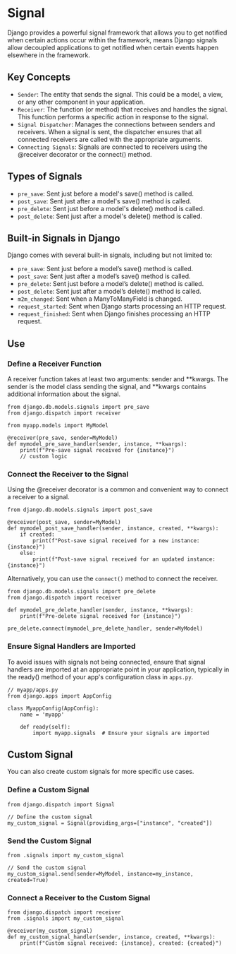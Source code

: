 # Signal

Django provides a powerful signal framework that allows you to get notified when certain actions occur within the framework, means Django signals allow decoupled applications to get notified when certain events happen elsewhere in the framework. 

## Key Concepts
- `Sender`: The entity that sends the signal. This could be a model, a view, or any other component in your application.
- `Receiver`: The function (or method) that receives and handles the signal. This function performs a specific action in response to the signal.
- `Signal Dispatcher`: Manages the connections between senders and receivers. When a signal is sent, the dispatcher ensures that all connected receivers are called with the appropriate arguments.
- `Connecting Signals`: Signals are connected to receivers using the @receiver decorator or the connect() method.

## Types of Signals
- `pre_save`: Sent just before a model's save() method is called.
- `post_save`: Sent just after a model's save() method is called.
- `pre_delete`: Sent just before a model's delete() method is called.
- `post_delete`: Sent just after a model's delete() method is called.

## Built-in Signals in Django
Django comes with several built-in signals, including but not limited to:

- `pre_save`: Sent just before a model’s save() method is called.
- `post_save`: Sent just after a model’s save() method is called.
- `pre_delete`: Sent just before a model’s delete() method is called.
- `post_delete`: Sent just after a model’s delete() method is called.
- `m2m_changed`: Sent when a ManyToManyField is changed.
- `request_started`: Sent when Django starts processing an HTTP request.
- `request_finished`: Sent when Django finishes processing an HTTP request.

## Use
### Define a Receiver Function
A receiver function takes at least two arguments: sender and **kwargs. The sender is the model class sending the signal, and **kwargs contains additional information about the signal.

```
from django.db.models.signals import pre_save
from django.dispatch import receiver

from myapp.models import MyModel

@receiver(pre_save, sender=MyModel)
def mymodel_pre_save_handler(sender, instance, **kwargs):
    print(f"Pre-save signal received for {instance}")
    // custom logic

```

### Connect the Receiver to the Signal
Using the @receiver decorator is a common and convenient way to connect a receiver to a signal.

```
from django.db.models.signals import post_save

@receiver(post_save, sender=MyModel)
def mymodel_post_save_handler(sender, instance, created, **kwargs):
    if created:
        print(f"Post-save signal received for a new instance: {instance}")
    else:
        print(f"Post-save signal received for an updated instance: {instance}")

```

Alternatively, you can use the `connect()` method to connect the receiver.

```
from django.db.models.signals import pre_delete
from django.dispatch import receiver

def mymodel_pre_delete_handler(sender, instance, **kwargs):
    print(f"Pre-delete signal received for {instance}")

pre_delete.connect(mymodel_pre_delete_handler, sender=MyModel)
```

### Ensure Signal Handlers are Imported
To avoid issues with signals not being connected, ensure that signal handlers are imported at an appropriate point in your application, typically in the ready() method of your app's configuration class in `apps.py`.

```
// myapp/apps.py
from django.apps import AppConfig

class MyappConfig(AppConfig):
    name = 'myapp'

    def ready(self):
        import myapp.signals  # Ensure your signals are imported
```

## Custom Signal
You can also create custom signals for more specific use cases.

### Define a Custom Signal
```
from django.dispatch import Signal

// Define the custom signal
my_custom_signal = Signal(providing_args=["instance", "created"])

```
### Send the Custom Signal
```
from .signals import my_custom_signal

// Send the custom signal
my_custom_signal.send(sender=MyModel, instance=my_instance, created=True)
```

### Connect a Receiver to the Custom Signal
```
from django.dispatch import receiver
from .signals import my_custom_signal

@receiver(my_custom_signal)
def my_custom_signal_handler(sender, instance, created, **kwargs):
    print(f"Custom signal received: {instance}, created: {created}")
```
